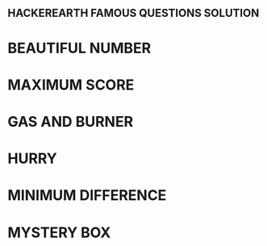 ## HACKEREARTH FAMOUS QUESTIONS SOLUTION

# BEAUTIFUL NUMBER
# MAXIMUM SCORE
# GAS AND BURNER
# HURRY
# MINIMUM DIFFERENCE
# MYSTERY BOX
